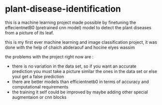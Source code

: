 # plant-disease-identification
this is a machine learning project made possible by finetuning the effecientnetB0 (pretrained cnn model) model to detect the plant diseases from a picture of its leaf.

this is my first ever machine learning and image classification project, it was done with the help of chaich abderaouf and hocine elyes wassim

the problems with the project right now are :
- there is no variation in the data set, so if you want an accurate prediction you must take a picture similar the ones in the data set or else youl get a false prediction
- there are better models than efficientnetb0 in terms of accuracy and computational requirements
- the training it self could be improved by maybe adding other special augmentaion or cnn blocks

